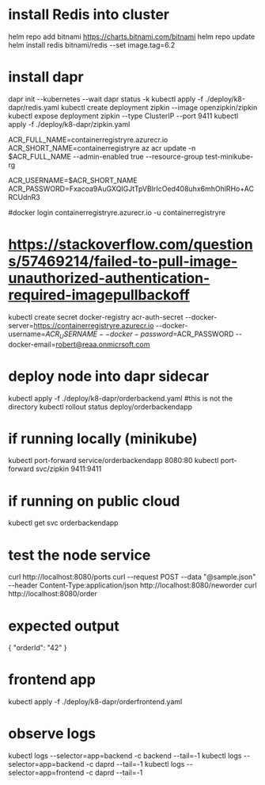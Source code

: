 # install Redis into cluster
helm repo add bitnami https://charts.bitnami.com/bitnami
helm repo update
helm install redis bitnami/redis --set image.tag=6.2

# install dapr
dapr init --kubernetes --wait
dapr status -k
kubectl apply -f ./deploy/k8-dapr/redis.yaml
kubectl create deployment zipkin --image openzipkin/zipkin
kubectl expose deployment zipkin --type ClusterIP --port 9411
kubectl apply -f ./deploy/k8-dapr/zipkin.yaml

ACR_FULL_NAME=containerregistryre.azurecr.io
ACR_SHORT_NAME=containerregistryre
az acr update -n $ACR_FULL_NAME --admin-enabled true --resource-group test-minikube-rg

ACR_USERNAME=$ACR_SHORT_NAME
ACR_PASSWORD=Fxacoa9AuGXQIGJtTpVBIrIcOed408uhx6mhOhlRHo+ACRCUdnR3

#docker login containerregistryre.azurecr.io -u containerregistryre

# https://stackoverflow.com/questions/57469214/failed-to-pull-image-unauthorized-authentication-required-imagepullbackoff

kubectl create secret docker-registry acr-auth-secret --docker-server=https://containerregistryre.azurecr.io --docker-username=$ACR_USERNAME --docker-password=$ACR_PASSWORD --docker-email=robert@reaa.onmicrsoft.com

<!-- kubectl create secret docker-registry acr-auth-secret \
        --docker-server=$ACR_FULL_NAME \
        --docker-username=$ACR_USERNAME \
        --docker-password=$ACR_PASSWORD \
        --dry-run=client \
        -o yaml > acr-auth-secret.yaml -->

# deploy node into dapr sidecar
kubectl apply -f ./deploy/k8-dapr/orderbackend.yaml
#this is not the directory 
kubectl rollout status deploy/orderbackendapp

# if running locally (minikube)
kubectl port-forward service/orderbackendapp 8080:80
kubectl port-forward svc/zipkin 9411:9411

# if running on public cloud
kubectl get svc orderbackendapp

# test the node service
curl http://localhost:8080/ports
curl --request POST --data "@sample.json" --header Content-Type:application/json http://localhost:8080/neworder
curl http://localhost:8080/order

# expected output
{ "orderId": "42" }

# frontend app
kubectl apply -f ./deploy/k8-dapr/orderfrontend.yaml

# observe logs

kubectl logs --selector=app=backend -c backend --tail=-1
kubectl logs --selector=app=backend -c daprd --tail=-1
kubectl logs --selector=app=frontend -c daprd --tail=-1
